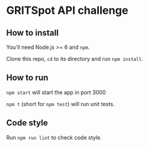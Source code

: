 # GRITSpot API challenge

## How to install
You'll need Node.js >= 6 and `npm`.

Clone this repo, `cd` to its directory and run `npm install`.

## How to run

`npm start` will start the app in port 3000

`npm t` (short for `npm test`) will run unit tests.

## Code style

Run `npm run lint` to check code style.
